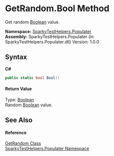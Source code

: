 # GetRandom.Bool Method 
 

Get random <a href="http://msdn2.microsoft.com/en-us/library/a28wyd50" target="_blank">Boolean</a> value.

**Namespace:**&nbsp;<a href="N_SparkyTestHelpers_Populater.md">SparkyTestHelpers.Populater</a><br />**Assembly:**&nbsp;SparkyTestHelpers.Populater (in SparkyTestHelpers.Populater.dll) Version: 1.0.0

## Syntax

**C#**<br />
``` C#
public static bool Bool()
```


#### Return Value
Type: <a href="http://msdn2.microsoft.com/en-us/library/a28wyd50" target="_blank">Boolean</a><br />Random <a href="http://msdn2.microsoft.com/en-us/library/a28wyd50" target="_blank">Boolean</a> value.

## See Also


#### Reference
<a href="T_SparkyTestHelpers_Populater_GetRandom.md">GetRandom Class</a><br /><a href="N_SparkyTestHelpers_Populater.md">SparkyTestHelpers.Populater Namespace</a><br />